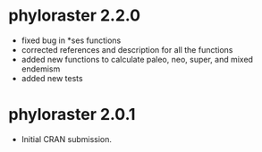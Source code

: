 # phyloraster 2.2.0

- fixed bug in *ses functions
- corrected references and description for all the functions
- added new functions to calculate paleo, neo, super, and mixed endemism 
- added new tests 

# phyloraster 2.0.1

* Initial CRAN submission.

